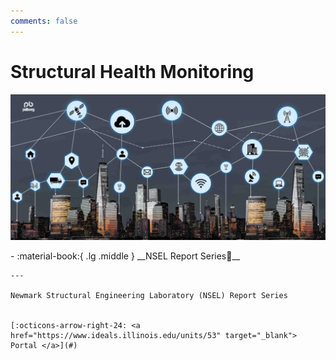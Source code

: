 ```yaml
---
comments: false
---
```


# Structural Health Monitoring

![SHM](shm.png)

<div class="grid cards" markdown>
-   :material-book:{ .lg .middle } __NSEL Report Series🎯__

    ---

    Newmark Structural Engineering Laboratory (NSEL) Report Series


    [:octicons-arrow-right-24: <a href="https://www.ideals.illinois.edu/units/53" target="_blank"> Portal </a>](#)

</div>
